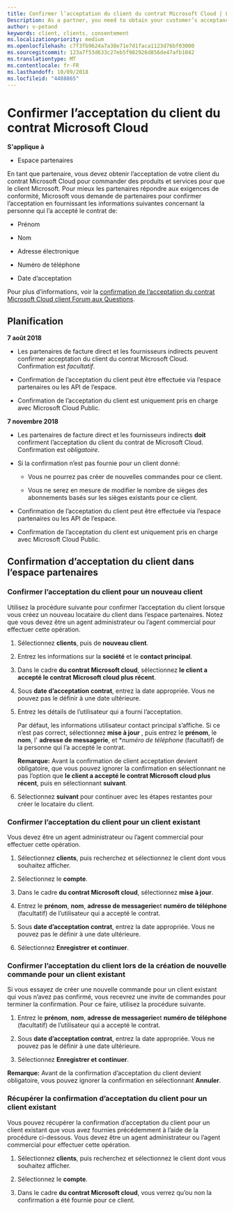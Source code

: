 ```yaml
---
title: Confirmer l’acceptation du client du contrat Microsoft Cloud | L’espace partenaires
Description: As a partner, you need to obtain your customer’s acceptance of the Microsoft Cloud Agreement before you can order Microsoft products and services for that customer. To better help partners meet compliance requirements, Microsoft asks partners to confirm acceptance by providing certain details regarding the person who accepted the agreement.
author: v-petand
keywords: client, clients, consentement
ms.localizationpriority: medium
ms.openlocfilehash: c7f3fb9624a7a38e71e7d1faca1123d76bf03000
ms.sourcegitcommit: 123a7f53d633c27eb5f982926d856de47afb1042
ms.translationtype: MT
ms.contentlocale: fr-FR
ms.lasthandoff: 10/09/2018
ms.locfileid: "4488865"
---
```

# <a name="confirm-customer-acceptance-of-the-microsoft-cloud-agreement"></a>Confirmer l’acceptation du client du contrat Microsoft Cloud

**S'applique à**
-  Espace partenaires

En tant que partenaire, vous devez obtenir l’acceptation de votre client du contrat Microsoft Cloud pour commander des produits et services pour que le client Microsoft. Pour mieux les partenaires répondre aux exigences de conformité, Microsoft vous demande de partenaires pour confirmer l’acceptation en fournissant les informations suivantes concernant la personne qui l’a accepté le contrat de: 

-   Prénom

-   Nom

-   Adresse électronique

-   Numéro de téléphone

-   Date d’acceptation

Pour plus d’informations, voir la [confirmation de l’acceptation du contrat Microsoft Cloud client Forum aux Questions](https://docs.microsoft.com/en-us/partner-center/confirm-consent-faq).

## <a name="schedule"></a>Planification

**7 août 2018**

-   Les partenaires de facture direct et les fournisseurs indirects peuvent confirmer acceptation du client du contrat Microsoft Cloud. Confirmation est *facultatif*.

-   Confirmation de l’acceptation du client peut être effectuée via l’espace partenaires ou les API de l’espace.

-   Confirmation de l’acceptation du client est uniquement pris en charge avec Microsoft Cloud Public.


**7 novembre 2018**

-   Les partenaires de facture direct et les fournisseurs indirects **doit** confirment l’acceptation du client du contrat de Microsoft Cloud. Confirmation est *obligatoire*.

-   Si la confirmation n’est pas fournie pour un client donné:

    -   Vous ne pourrez pas créer de nouvelles commandes pour ce client.

    -   Vous ne serez en mesure de modifier le nombre de sièges des abonnements basés sur les sièges existants pour ce client.

-   Confirmation de l’acceptation du client peut être effectuée via l’espace partenaires ou les API de l’espace.

-   Confirmation de l’acceptation du client est uniquement pris en charge avec Microsoft Cloud Public.


## <a name="confirming-customer-acceptance-in-partner-center"></a>Confirmation d’acceptation du client dans l’espace partenaires

### <a name="confirm-customer-acceptance-for-a-new-customer"></a>Confirmer l’acceptation du client pour un nouveau client

Utilisez la procédure suivante pour confirmer l’acceptation du client lorsque vous créez un nouveau locataire du client dans l’espace partenaires. Notez que vous devez être un agent administrateur ou l’agent commercial pour effectuer cette opération. 
1.  Sélectionnez **clients**, puis de **nouveau client**.

2.  Entrez les informations sur la **société** et le **contact principal**.

3.  Dans le cadre **du contrat Microsoft cloud**, sélectionnez **le client a accepté le contrat Microsoft cloud plus récent**. 

4.  Sous **date d’acceptation contrat**, entrez la date appropriée. Vous ne pouvez pas le définir à une date ultérieure.

5.  Entrez les détails de l’utilisateur qui a fourni l’acceptation. 

    Par défaut, les informations utilisateur contact principal s’affiche. Si ce n’est pas correct, sélectionnez **mise à jour** , puis entrez le **prénom**, le **nom**, l' **adresse de messagerie**, et **numéro de téléphone* (facultatif) de la personne qui l’a accepté le contrat.

    **Remarque:** Avant la confirmation de client acceptation devient obligatoire, que vous pouvez ignorer la confirmation en sélectionnant ne pas l’option que **le client a accepté le contrat Microsoft cloud plus récent**, puis en sélectionnant **suivant**.

6.  Sélectionnez **suivant** pour continuer avec les étapes restantes pour créer le locataire du client.

### <a name="confirm-customer-acceptance-for-an-existing-customer"></a>Confirmer l’acceptation du client pour un client existant

Vous devez être un agent administrateur ou l’agent commercial pour effectuer cette opération. 

1.  Sélectionnez **clients**, puis recherchez et sélectionnez le client dont vous souhaitez afficher. 

2.  Sélectionnez le **compte**.

3.  Dans le cadre **du contrat Microsoft cloud**, sélectionnez **mise à jour**.

4.  Entrez le **prénom**, **nom**, **adresse de messagerie**et **numéro de téléphone** (facultatif) de l’utilisateur qui a accepté le contrat.

5.  Sous **date d’acceptation contrat**, entrez la date appropriée. Vous ne pouvez pas le définir à une date ultérieure.

6.  Sélectionnez **Enregistrer et continuer**.

### <a name="confirm-customer-acceptance-while-creating-new-order-for-an-existing-customer"></a>Confirmer l’acceptation du client lors de la création de nouvelle commande pour un client existant

Si vous essayez de créer une nouvelle commande pour un client existant qui vous n’avez pas confirmé, vous recevrez une invite de commandes pour terminer la confirmation. Pour ce faire, utilisez la procédure suivante. 

1.  Entrez le **prénom**, **nom**, **adresse de messagerie**et **numéro de téléphone** (facultatif) de l’utilisateur qui a accepté le contrat.

2.  Sous **date d’acceptation contrat**, entrez la date appropriée. Vous ne pouvez pas le définir à une date ultérieure.

3.  Sélectionnez **Enregistrer et continuer**.

**Remarque:** Avant de la confirmation d’acceptation du client devient obligatoire, vous pouvez ignorer la confirmation en sélectionnant **Annuler**.

### <a name="retrieve-confirmation-of-customer-acceptance-for-an-existing-customer"></a>Récupérer la confirmation d’acceptation du client pour un client existant

Vous pouvez récupérer la confirmation d’acceptation du client pour un client existant que vous avez fournies précédemment à l’aide de la procédure ci-dessous. Vous devez être un agent administrateur ou l’agent commercial pour effectuer cette opération. 

1.  Sélectionnez **clients**, puis recherchez et sélectionnez le client dont vous souhaitez afficher. 

2.  Sélectionnez le **compte**.

3.  Dans le cadre **du contrat Microsoft cloud**, vous verrez qu’ou non la confirmation a été fournie pour ce client.

